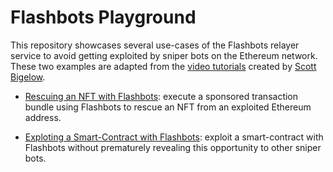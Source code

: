 # Flashbots Playground

This repository showcases several use-cases of the Flashbots relayer service to avoid getting exploited by sniper bots on the Ethereum network. These two examples are adapted from the [video tutorials](https://www.youtube.com/channel/UCbix_rg-QztSRMn9OBASFwg) created by [Scott Bigelow](https://twitter.com/epheph).


- [Rescuing an NFT with Flashbots](https://github.com/schepal/flashbots_playground/tree/main/nft-sponosored-tx): execute a sponsored transaction bundle using Flashbots to rescue an NFT from an exploited Ethereum address.


- [Exploting a Smart-Contract with Flashbots](https://github.com/schepal/flashbots_playground/tree/main/exploit-contract): exploit a smart-contract with Flashbots without prematurely revealing this opportunity to other sniper bots.  


